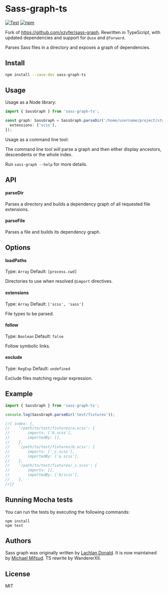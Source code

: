 # Sass-graph-ts

[![Test](https://github.com/WandererXII/sass-graph-ts/workflows/Test/badge.svg)](https://github.com/WandererXII/sass-graph-ts/actions)
[![npm](https://img.shields.io/npm/v/sass-graph-ts)](https://www.npmjs.com/package/sass-graph-ts)

Fork of https://github.com/xzyfer/sass-graph.
Rewritten in TypeScript, with updated dependencies and support for `@use` and `@forward`.

Parses Sass files in a directory and exposes a graph of dependencies.

## Install

```sh
npm install --save-dev sass-graph-ts
```

## Usage

Usage as a Node library:

```ts
import { SassGraph } from 'sass-graph-ts';

const graph: SassGraph = SassGraph.parseDir('/home/username/project/styles', {
  extensions: ['scss'],
});
```

Usage as a command line tool:

The command line tool will parse a graph and then either display ancestors, descendents or the whole index.

Run `sass-graph --help` for more details.

## API

#### parseDir

Parses a directory and builds a dependency graph of all requested file extensions.

#### parseFile

Parses a file and builds its dependency graph.

## Options

#### loadPaths

Type: `Array`
Default: `[process.cwd]`

Directories to use when resolved `@import` directives.

#### extensions

Type: `Array`
Default: `['scss', 'sass']`

File types to be parsed.

#### follow

Type: `Boolean`
Default: `false`

Follow symbolic links.

#### exclude

Type: `RegExp`
Default: `undefined`

Exclude files matching regular expression.

## Example

```ts
import { SassGraph } from 'sass-graph-ts';

console.log(SassGraph.parseDir('test/fixtures'));

//{ index: {,
//    '/path/to/test/fixtures/a.scss': {
//        imports: ['b.scss'],
//        importedBy: [],
//    },
//    '/path/to/test/fixtures/b.scss': {
//        imports: ['_c.scss'],
//        importedBy: ['a.scss'],
//    },
//    '/path/to/test/fixtures/_c.scss': {
//        imports: [],
//        importedBy: ['b/scss'],
//    },
//}}
```

## Running Mocha tests

You can run the tests by executing the following commands:

```
npm install
npm test
```

## Authors

Sass graph was originally written by [Lachlan Donald](http://lachlan.me).
It is now maintained by [Michael Mifsud](http://twitter.com/xzyfer). TS rewrite by WandererXII.

## License

MIT

